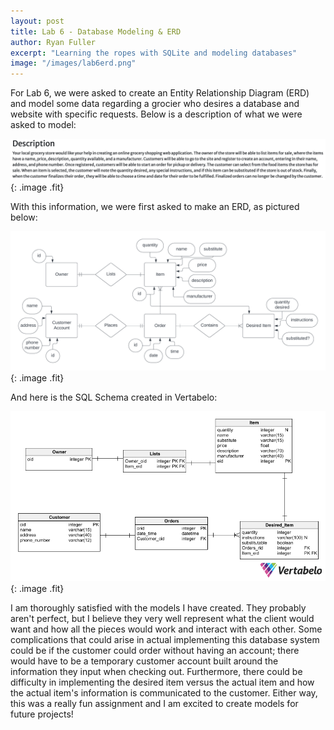 ```yaml
---
layout: post
title: Lab 6 - Database Modeling & ERD
author: Ryan Fuller
excerpt: "Learning the ropes with SQLite and modeling databases"
image: "/images/lab6erd.png"
---
```

For Lab 6, we were asked to create an Entity Relationship Diagram (ERD) and model some data regarding a grocier who desires a database and website with specific requests. Below is a description of what we were asked to model:

![](/images/lab6description.png){: .image .fit}

With this information, we were first asked to make an ERD, as pictured below:

![](/images/lab6erd.png){: .image .fit}

And here is the SQL Schema created in Vertabelo:

![](/images/lab6vertabelo.png){: .image .fit}

I am thoroughly satisfied with the models I have created. They probably aren't perfect, but I believe they very well represent what the client would want and how all the pieces would work and interact with each other. Some complications that could arise in actual implementing this database system could be if the customer could order without having an account; there would have to be a temporary customer account built around the information they input when checking out. Furthermore, there could be difficulty in implementing the desired item versus the actual item and how the actual item's information is communicated to the customer. Either way, this was a really fun assignment and I am excited to create models for future projects!